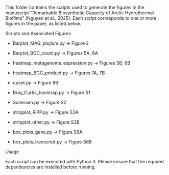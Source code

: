 This folder contains the scripts used to generate the figures in the manuscript "Remarkable Biosynthetic Capacity of Arctic Hydrothermal Biofilms" (Nguyen et al., 2025).
Each script corresponds to one or more figures in the paper, as listed below.

Scripts and Associated Figures

* Barplot_MAG_phylum.py → Figure 2

* Barplot_BGC_count.py → Figures 5A, 6A

* heatmap_metagenome_expression.py → Figures 5B, 6B

* heatmap_BGC_product.py → Figures 7A, 7B

* upset.py → Figure 8B

* Bray_Curtis_boostrap.py → Figure S1

* Sorensen.py → Figure S2

* stripplot_RiPP.py → Figure S3A

* stripplot_other.py → Figure S3B

* box_plots_gene.py → Figure S6A

* box_plots_transcript.py → Figure S6B

Usage

Each script can be executed with Python 3. Please ensure that the required dependencies are installed before running.
